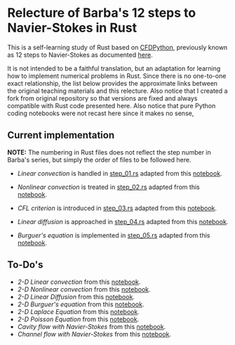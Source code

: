 # Relecture of Barba's 12 steps to Navier-Stokes in Rust

This is a self-learning study of Rust based on [CFDPython](https://github.com/barbagroup/CFDPython), previously known as 12 steps to Navier-Stokes as documented [here](https://jose.theoj.org/papers/10.21105/jose.00021).

It is not intended to be a faithful translation, but an adaptation for learning how to implement numerical problems in Rust. Since there is no one-to-one exact relationship, the list below provides the approximate links between the original teaching materials and this relecture. Also notice that I created a fork from original repository so that versions are fixed and always compatible with Rust code presented here. Also notice that pure Python coding notebooks were not recast here since it makes no sense,

## Current implementation

**NOTE:** The numbering in Rust files does not reflect the step number in Barba's series, but simply the order of files to be followed here.

- *Linear convection* is handled in [step_01.rs](src/step_01.rs) adapted from this [notebook](https://github.com/WallyMirrors/CFDPython/blob/master/lessons/01_Step_1.ipynb).

- *Nonlinear convection* is treated in [step_02.rs](src/step_02.rs) adapted from this [notebook](https://github.com/WallyMirrors/CFDPython/blob/master/lessons/02_Step_2.ipynb).

- *CFL criterion* is introduced in [step_03.rs](src/step_03.rs) adapted from this [notebook](https://github.com/WallyMirrors/CFDPython/blob/master/lessons/03_CFL_Condition.ipynb).

- *Linear diffusion* is approached in [step_04.rs](src/step_04.rs) adapted from this [notebook](https://github.com/WallyMirrors/CFDPython/blob/master/lessons/03_CFL_Condition.ipynb).

- *Burguer's equation* is implemented in [step_05.rs](src/step_05.rs) adapted from this [notebook](https://github.com/WallyMirrors/CFDPython/blob/master/lessons/05_Step_4.ipynb).

## To-Do's

- *2-D Linear convection* from this [notebook](https://github.com/WallyMirrors/CFDPython/blob/master/lessons/07_Step_5.ipynb).
- *2-D Nonlinear convection* from this [notebook](https://github.com/WallyMirrors/CFDPython/blob/master/lessons/08_Step_6.ipynb).
- *2-D Linear Diffusion* from this [notebook](https://github.com/WallyMirrors/CFDPython/blob/master/lessons/09_Step_7.ipynb).
- *2-D Burguer's equation* from this [notebook](https://github.com/WallyMirrors/CFDPython/blob/master/lessons/10_Step_8.ipynb).
- *2-D Laplace Equation* from this [notebook](https://github.com/WallyMirrors/CFDPython/blob/master/lessons/12_Step_9.ipynb).
- *2-D Poisson Equation* from this [notebook](https://github.com/WallyMirrors/CFDPython/blob/master/lessons/13_Step_10.ipynb).
- *Cavity flow with Navier-Stokes* from this [notebook](https://github.com/WallyMirrors/CFDPython/blob/master/lessons/14_Step_11.ipynb).
- *Channel flow with Navier-Stokes* from this [notebook](https://github.com/WallyMirrors/CFDPython/blob/master/lessons/15_Step_12.ipynb).

